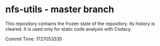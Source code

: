 # nfs-utils - master branch

This repository contains the frozen state of the repository.
Its history is cleared. It is used only for static code
analysis with Codacy.

Commit Time: 1727053335